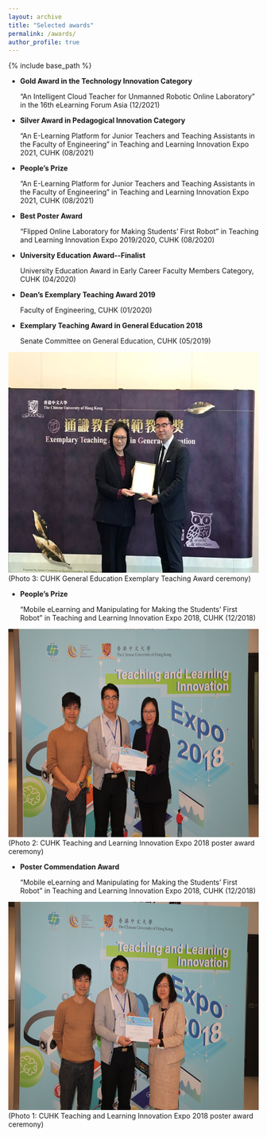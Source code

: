 ```yaml
---
layout: archive
title: "Selected awards"
permalink: /awards/
author_profile: true
---
```


{% include base_path %}

* **Gold Award in the Technology Innovation Category** 

    “An Intelligent Cloud Teacher for Unmanned Robotic Online Laboratory” in the 16th eLearning Forum Asia (12/2021)

* **Silver Award in Pedagogical Innovation Category** 

    “An E-Learning Platform for Junior Teachers and Teaching Assistants in the Faculty of Engineering” in Teaching and Learning Innovation Expo 2021, CUHK (08/2021)

* **People’s Prize** 

    “An E-Learning Platform for Junior Teachers and Teaching Assistants in the Faculty of Engineering” in Teaching and Learning Innovation Expo 2021, CUHK (08/2021)

* **Best Poster Award** 

    “Flipped Online Laboratory for Making Students’ First Robot” in Teaching and Learning Innovation Expo 2019/2020, CUHK (08/2020)

* **University Education Award--Finalist** 

    University Education Award in Early Career Faculty Members Category, CUHK (04/2020)

* **Dean’s Exemplary Teaching Award 2019** 

    Faculty of Engineering, CUHK (01/2020)

* **Exemplary Teaching Award in General Education 2018** 

    Senate Committee on General Education, CUHK (05/2019)
<img src="/images/eta_general_education_2018.jpg" alt="IEEE" style="width:591px;height:443px;">
(Photo 3: CUHK General Education Exemplary Teaching Award ceremony)

* **People’s Prize** 

    “Mobile eLearning and Manipulating for Making the Students’ First Robot” in Teaching and Learning Innovation Expo 2018, CUHK (12/2018)
<img src="/images/peoples_prize_tlexpo2018.jpg" alt="IEEE" style="width:627px;height:418px;">
(Photo 2: CUHK Teaching and Learning Innovation Expo 2018 poster award ceremony)

* **Poster Commendation Award** 

    “Mobile eLearning and Manipulating for Making the Students’ First Robot” in Teaching and Learning Innovation Expo 2018, CUHK (12/2018)
<img src="/images/poster_commendation_award_tlexpo2018.jpg" alt="IEEE" style="width:627px;height:418px;">
(Photo 1: CUHK Teaching and Learning Innovation Expo 2018 poster award ceremony)


